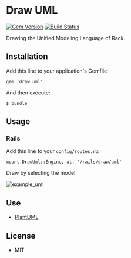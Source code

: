 # Draw UML

[![Gem Version](https://badge.fury.io/rb/draw_uml.png)](https://rubygems.org/gems/draw_uml) [![Build Status](https://travis-ci.org/ogom/draw_uml.png?branch=master)](https://travis-ci.org/ogom/draw_uml)

Drawing the Unified Modeling Language of Rack.

## Installation

Add this line to your application's Gemfile:

```
gem 'draw_uml'
```

And then execute:

```
$ bundle
```

## Usage

### Rails

Add this line to your `config/routes.rb`:

```
mount DrawUml::Engine, at: '/rails/draw/uml'
```

Draw by selecting the model:

![example_uml](http://ogom.github.io/draw_uml/assets/img/example_uml.png)

## Use

* [PlantUML](http://plantuml.sourceforge.net/)

## License

* MIT
